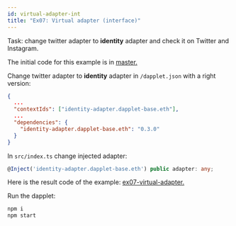 ```yaml
---
id: virtual-adapter-int
title: "Ex07: Virtual adapter (interface)"
---
```


Task: change twitter adapter to **identity** adapter and check it on Twitter and Instagram.

The initial code for this example is in [master.](https://github.com/dapplets/dapplet-template/tree/master)

Change twitter adapter to **identity** adapter in `/dapplet.json` with a right version:

```json
{
  ...
  "contextIds": ["identity-adapter.dapplet-base.eth"],
  ...
  "dependencies": {
    "identity-adapter.dapplet-base.eth": "0.3.0"
  }
}
```

In `src/index.ts` change injected adapter:

```ts
@Inject('identity-adapter.dapplet-base.eth') public adapter: any;
```

Here is the result code of the example: [ex07-virtual-adapter.](https://github.com/dapplets/dapplet-template/tree/ex07-virtual-adapter)

Run the dapplet:

```bash
npm i
npm start
```
